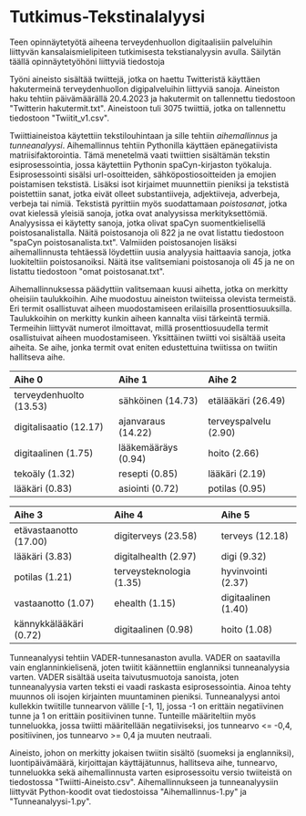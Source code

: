 # Tutkimus-Tekstinalalyysi
Teen opinnäytetyötä aiheena terveydenhuollon digitaalisiin palveluihin liittyvän kansalaismielipiteen tutkimisesta tekstianalyysin avulla. Säilytän täällä opinnäytetyöhöni liittyviä tiedostoja

Työni aineisto sisältää twiittejä, jotka on haettu Twitteristä käyttäen hakutermeinä terveydenhuollon digipalveluihin liittyviä sanoja. Aineiston haku tehtiin päivämäärällä 20.4.2023 ja hakutermit on tallennettu tiedostoon "Twitterin hakutermit.txt". Aineistoon tuli 3075 twiittiä, jotka on tallennettu tiedostoon "Twiitit_v1.csv".

Twiittiaineistoa käytettiin tekstilouhintaan ja sille tehtiin *aihemallinnus* ja *tunneanalyysi*. Aihemallinnus tehtiin Pythonilla käyttäen epänegatiivista matriisifaktorointia. Tämä menetelmä vaati twiittien sisältämän tekstin esiprosessointia, jossa käytettiin Pythonin spaCyn-kirjaston työkaluja. Esiprosessointi sisälsi url-osoitteiden, sähköpostiosoitteiden ja emojien poistamisen tekstistä. Lisäksi isot kirjaimet muunnettiin pieniksi ja tekstistä poistettiin sanat, jotka eivät olleet substantiiveja, adjektiiveja, adverbeja, verbeja tai nimiä. Tekstistä pyrittiin myös suodattamaan *poistosanat*, jotka ovat kielessä yleisiä sanoja, jotka ovat analyysissa merkityksettömiä. Analyysissa ei käytetty sanoja, jotka olivat spaCyn suomentkielisellä poistosanalistalla. Näitä poistosanoja oli 822 ja ne ovat listattu tiedostoon "spaCyn poistosanalista.txt". Valmiiden poistosanojen lisäksi aihemallinnusta tehtäessä löydettiin uusia analyysia haittaavia sanoja, jotka luokiteltiin poistosanoiksi. Näitä itse valitsemiani poistosanoja oli 45 ja ne on listattu tiedostoon "omat poistosanat.txt".

Aihemallinnuksessa päädyttiin valitsemaan kuusi aihetta, jotka on merkitty oheisiin taulukkoihin. Aihe muodostuu aineiston twiiteissa olevista termeistä. Eri termit osallistuvat aiheen muodostamiseen erilaisilla prosenttiosuuksilla. Taulukkoihin on merkitty kunkin aiheen kannalta viisi tärkeintä termiä. Termeihin liittyvät numerot ilmoittavat, millä prosenttiosuudella termit osallistuivat aiheen muodostamiseen. Yksittäinen twiitti voi sisältää useita aiheita. Se aihe, jonka termit ovat eniten edustettuina twiitissa on twiitin hallitseva aihe.

| Aihe 0                  | Aihe 1              | Aihe 2                |
| :---                    | :---                | :---                  |   
| terveydenhuolto (13.53) | sähköinen (14.73)   | etälääkäri (26.49)    |
| digitalisaatio (12.17)  | ajanvaraus (14.22)  | terveyspalvelu (2.90) |
| digitaalinen (1.75)     | lääkemääräys (0.94) | hoito (2.66)          |
| tekoäly (1.32)          | resepti (0.85)      | lääkäri (2.19)        |
| lääkäri (0.83)          | asiointi (0.72)     | potilas (0.95)        |

| Aihe 3                 | Aihe 4                   | Aihe 5              |
| :---                   | :---                     | :---                |
| etävastaanotto (17.00) | digiterveys (23.58)      | terveys (12.18)     |
| lääkäri (3.83)         | digitalhealth (2.97)     | digi (9.32)         |
| potilas (1.21)         | terveysteknologia (1.35) | hyvinvointi (2.37)  |
| vastaanotto (1.07)     | ehealth (1.15)           | digitaalinen (1.40) |
| kännykkälääkäri (0.72) | digitaalinen (0.98)      | hoito (1.08)        |

Tunneanalyysi tehtiin VADER-tunnesanaston avulla. VADER on saatavilla vain englanninkielisenä, joten twiitit käännettiin englanniksi tunneanalyysia varten. VADER sisältää useita taivutusmuotoja sanoista, joten tunneanalyysia varten teksti ei vaadi raskasta esiprosessointia. Ainoa tehty muunnos oli isojen kirjainten muuntaminen pieniksi. Tunneanalyysi antoi kullekkin twiitille tunnearvon välille [-1, 1], jossa -1 on erittäin negatiivinen tunne ja 1 on erittäin positiivinen tunne. Tunteille määriteltiin myös tunneluokka, jossa twiitti määritellään negatiiviseksi, jos tunnearvo <= -0,4, positiivinen, jos tunnearvo >= 0,4 ja muuten neutraali. 

Aineisto, johon on merkitty jokaisen twiitin sisältö (suomeksi ja englanniksi), luontipäivämäärä, kirjoittajan käyttäjätunnus, hallitseva aihe, tunnearvo, tunneluokka sekä aihemallinnusta varten esiprosessoitu versio twiiteistä on tiedostossa "Twiitti-Aineisto.csv". Aihemallinnukseen ja tunneanalyysiin liittyvät Python-koodit ovat tiedostoissa "Aihemallinnus-1.py" ja "Tunneanalyysi-1.py".
